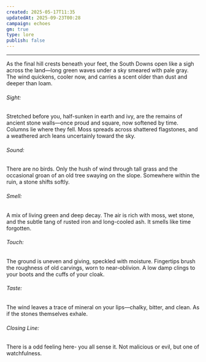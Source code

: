 ```yaml
---
created: 2025-05-17T11:35
updatedAt: 2025-09-23T00:28
campaign: echoes
gm: true
type: lore
publish: false
---
```

________________________________________________________________________

As the final hill crests beneath your feet, the South Downs open like a sigh across the land—long green waves under a sky smeared with pale gray. The wind quickens, cooler now, and carries a scent older than dust and deeper than loam.  
  
###### Sight:  
Stretched before you, half-sunken in earth and ivy, are the remains of ancient stone walls—once proud and square, now softened by time. Columns lie where they fell. Moss spreads across shattered flagstones, and a weathered arch leans uncertainly toward the sky.  
  
###### Sound:  
There are no birds. Only the hush of wind through tall grass and the occasional groan of an old tree swaying on the slope. Somewhere within the ruin, a stone shifts softly.
  
###### Smell:  
A mix of living green and deep decay. The air is rich with moss, wet stone, and the subtle tang of rusted iron and long-cooled ash. It smells like time forgotten.  
  
###### Touch:  
The ground is uneven and giving, speckled with moisture. Fingertips brush the roughness of old carvings, worn to near-oblivion. A low damp clings to your boots and the cuffs of your cloak.  
  
###### Taste:  
The wind leaves a trace of mineral on your lips—chalky, bitter, and clean. As if the stones themselves exhale.  
  
###### Closing Line:  
There is a odd feeling here- you all sense it. Not malicious or evil, but one of watchfulness.